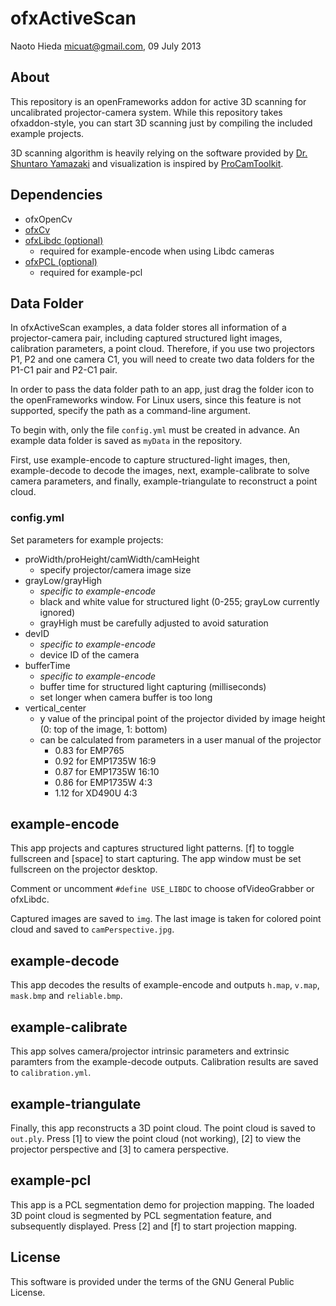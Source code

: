ofxActiveScan
========

Naoto Hieda <micuat@gmail.com>, 09 July 2013


About
--------

This repository is an openFrameworks addon for active 3D scanning for
uncalibrated projector-camera system. While this repository takes ofxaddon-style,
you can start 3D scanning just by compiling the included example projects.

3D scanning algorithm is heavily relying on the software provided by
[Dr. Shuntaro Yamazaki][1] and visualization is inspired by [ProCamToolkit][2].


Dependencies
--------

* ofxOpenCv
* [ofxCv](https://github.com/kylemcdonald/ofxCv)
* [ofxLibdc (optional)](https://github.com/kylemcdonald/ofxLibdc)
    * required for example-encode when using Libdc cameras
* [ofxPCL (optional)](https://github.com/satoruhiga/ofxPCL)
    * required for example-pcl


Data Folder
--------

In ofxActiveScan examples, a data folder stores all information of
a projector-camera pair, including captured structured light images,
calibration parameters, a point cloud. Therefore, if you use
two projectors P1, P2 and one camera C1, you will need to create
two data folders for the P1-C1 pair and P2-C1 pair.

In order to pass the data folder path to an app, just drag the folder icon
to the openFrameworks window. For Linux users, since this feature is not supported,
specify the path as a command-line argument.

To begin with, only the file `config.yml` must be created in advance.
An example data folder is saved as `myData` in the repository.

First, use example-encode to capture structured-light images,
then, example-decode to decode the images,
next, example-calibrate to solve camera parameters,
and finally, example-triangulate to reconstruct a point cloud.


### config.yml

Set parameters for example projects:

* proWidth/proHeight/camWidth/camHeight
    * specify projector/camera image size
* grayLow/grayHigh
    * *specific to example-encode*
    * black and white value for structured light (0-255; grayLow currently ignored)
    * grayHigh must be carefully adjusted to avoid saturation
* devID
    * *specific to example-encode*
    * device ID of the camera
* bufferTime
    * *specific to example-encode*
    * buffer time for structured light capturing (milliseconds)
    * set longer when camera buffer is too long
* vertical_center
    * y value of the principal point of the projector divided by image height (0: top of the image, 1: bottom)
    * can be calculated from parameters in a user manual of the projector
        * 0.83 for EMP765
        * 0.92 for EMP1735W 16:9
        * 0.87 for EMP1735W 16:10
        * 0.86 for EMP1735W 4:3
        * 1.12 for XD490U 4:3


example-encode
--------

This app projects and captures structured light patterns.
[f] to toggle fullscreen and [space] to start capturing.
The app window must be set fullscreen on the projector desktop.

Comment or uncomment `#define USE_LIBDC` to choose ofVideoGrabber or ofxLibdc.

Captured images are saved to `img`. The last image is taken for
colored point cloud and saved to `camPerspective.jpg`.


example-decode
--------

This app decodes the results of example-encode and outputs
`h.map`, `v.map`, `mask.bmp` and `reliable.bmp`.


example-calibrate
--------

This app solves camera/projector intrinsic parameters and extrinsic paramters from
the example-decode outputs. Calibration results are saved to `calibration.yml`.


example-triangulate
--------

Finally, this app reconstructs a 3D point cloud. The point cloud is saved to `out.ply`.
Press \[1] to view the point cloud (not working), \[2] to view the projector perspective
and \[3] to camera perspective.


example-pcl
--------

This app is a PCL segmentation demo for projection mapping. The loaded 3D point cloud
is segmented by PCL segmentation feature, and subsequently displayed.
Press \[2] and [f] to start projection mapping.


License
--------

This software is provided under the terms of the GNU General Public License.


[1]: http://staff.aist.go.jp/shun-yamazaki/research/calibration/ "Self-Calibration of Projector Camera Systems"
[2]: https://github.com/YCAMInterlab/ProCamToolkit/ "ProCamToolkit"
